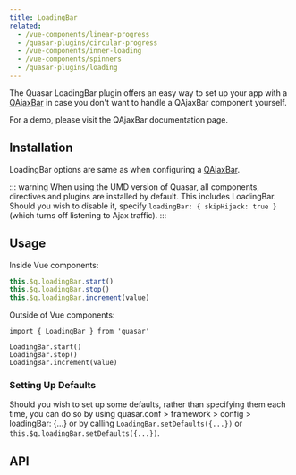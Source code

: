 ```yaml
---
title: LoadingBar
related:
  - /vue-components/linear-progress
  - /quasar-plugins/circular-progress
  - /vue-components/inner-loading
  - /vue-components/spinners
  - /quasar-plugins/loading
---
```

The Quasar LoadingBar plugin offers an easy way to set up your app with a [QAjaxBar](/components/ajax-bar.html) in case you don't want to handle a QAjaxBar component yourself.

For a demo, please visit the QAjaxBar documentation page.

## Installation
<doc-installation plugins="LoadingBar" :config="{ loadingBar: 'LoadingBar' }" />

LoadingBar options are same as when configuring a [QAjaxBar](/vue-components/ajax-bar).

::: warning
When using the UMD version of Quasar, all components, directives and plugins are installed by default. This includes LoadingBar. Should you wish to disable it, specify `loadingBar: { skipHijack: true }` (which turns off listening to Ajax traffic).
:::

## Usage
Inside Vue components:
```js
this.$q.loadingBar.start()
this.$q.loadingBar.stop()
this.$q.loadingBar.increment(value)
```

Outside of Vue components:
```
import { LoadingBar } from 'quasar'

LoadingBar.start()
LoadingBar.stop()
LoadingBar.increment(value)
```

### Setting Up Defaults

Should you wish to set up some defaults, rather than specifying them each time, you can do so by using quasar.conf > framework > config > loadingBar: {...} or by calling `LoadingBar.setDefaults({...})` or `this.$q.loadingBar.setDefaults({...})`.

## API
<doc-api file="LoadingBar" />
